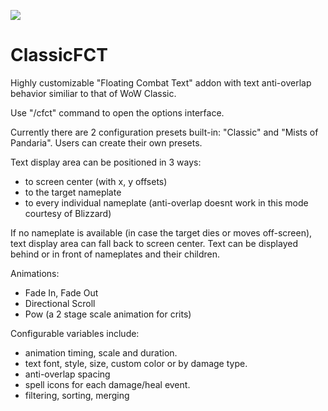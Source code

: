 [![](http://img.youtube.com/vi/gNMEFNtfaEQ/0.jpg)](http://www.youtube.com/watch?v=gNMEFNtfaEQ "Youtube link")
# ClassicFCT
Highly customizable "Floating Combat Text" addon with text anti-overlap behavior similiar to that of WoW Classic.
 

Use "/cfct" command to open the options interface.
 
Currently there are 2 configuration presets built-in: "Classic" and "Mists of Pandaria".
Users can create their own presets.
 

Text display area can be positioned in 3 ways: 
- to screen center (with x, y offsets)
- to the target nameplate
- to every individual nameplate (anti-overlap doesnt work in this mode courtesy of Blizzard)

If no nameplate is available (in case the target dies or moves off-screen), text display area can fall back to screen center.
Text can be displayed behind or in front of nameplates and their children.

Animations:
- Fade In, Fade Out
- Directional Scroll
- Pow (a 2 stage scale animation for crits)

Configurable variables include:
- animation timing, scale and duration.
- text font, style, size, custom color or by damage type.
- anti-overlap spacing
- spell icons for each damage/heal event.
- filtering, sorting, merging
